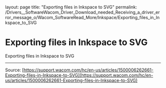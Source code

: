 layout: page
title: "Exporting files in Inkspace to SVG"
permalink: /Drivers__SoftwareWacom_Driver_Download_needed_Receiving_a_driver_error_message_o/Wacom_SoftwareRead_More/Inkspace/Exporting_files_in_Inkspace_to_SVG

# Exporting files in Inkspace to SVG

Exporting files in Inkspace to SVG

---
Source: [https://support.wacom.com/hc/en-us/articles/1500006262661-Exporting-files-in-Inkspace-to-SVG](https://support.wacom.com/hc/en-us/articles/1500006262661-Exporting-files-in-Inkspace-to-SVG)
